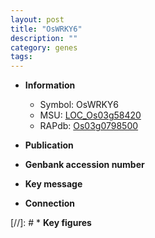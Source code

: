 ```yaml
---
layout: post
title: "OsWRKY6"
description: ""
category: genes
tags: 
---
```


* **Information**  
    + Symbol: OsWRKY6  
    + MSU: [LOC_Os03g58420](http://rice.uga.edu/cgi-bin/ORF_infopage.cgi?orf=LOC_Os03g58420)  
    + RAPdb: [Os03g0798500](http://rapdb.dna.affrc.go.jp/viewer/gbrowse_details/irgsp1?name=Os03g0798500)  

* **Publication**  

* **Genbank accession number**  

* **Key message**  

* **Connection**  

[//]: # * **Key figures**  



